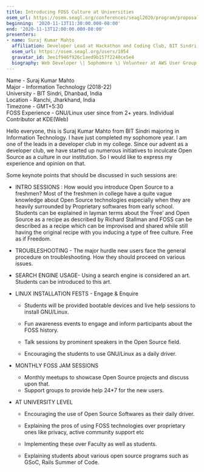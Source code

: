 ```yaml
---
title: Introducing FOSS Culture at Universities
osem_url: https://osem.seagl.org/conferences/seagl2020/program/proposals/756
beginning: '2020-11-13T11:30:00.000-08:00'
end: '2020-11-13T12:00:00.000-08:00'
presenters:
- name: Suraj Kumar Mahto
  affiliation: Developer Lead at Hackathon and Coding Club, BIT Sindri (hnccbits.com)
  osem_url: https://osem.seagl.org/users/1054
  gravatar_id: 3ee1f946f926c1aed9b157f2240ce5e4
  biography: Web Developer \| Sophomore \| Volunteer at AWS User Group, Ranchi
---
```


Name - Suraj Kumar Mahto  
Major - Information Technology (2018-22)  
University - BIT Sindri, Dhanbad, India  
Location - Ranchi, Jharkhand, India  
Timezone - GMT+5:30  
FOSS Experience - GNU/Linux user since from 2+ years. Individual Contributor at KDE(Web)

Hello everyone, this is Suraj Kumar Mahto from BIT Sindri majoring in Information Technology. I have just completed my sophomore year. I am one of the leads in a developer club in my college. Since our advent as a developer club, we have started up numerous initiatives to inculcate Open Source as a culture in our institution. So I would like to express my experience and opinion on that.

Some keynote points that should be discussed in such sessions are:

- INTRO SESSIONS : How would you introduce Open Source to a freshmen?
Most of the freshmen in college have a quite vague knowledge about Open Source technologies especially when they are heavily surrounded by Proprietary softwares from early school. Students can be explained in layman terms about the ‘Free’ and Open Source as a recipe as described by Richard Stallman and FOSS can be described as a recipe which can be improvised and shared while still having the original recipe with you inducing a type of free culture. Free as if Freedom.

- TROUBLESHOOTING - The major hurdle new users face the general procedure on troubleshooting. How they should proceed on various issues.

- SEARCH ENGINE USAGE- Using a search engine is considered an art. Students can be introduced to this art.

- LINUX INSTALLATION FESTS - Engage & Enquire

    - Students will be provided bootable devices and live help sessions to install GNU/Linux.

    - Fun awareness events to engage and inform participants about the FOSS history.

    - Talk sessions by prominent speakers in the Open Source field.

    - Encouraging the students to use GNU/Linux as a daily driver.

- MONTHLY FOSS JAM SESSIONS

    - Monthly meetups to showcase Open Source projects and discuss upon that.
    - Support groups to provide help 24\*7 for the new users.

- AT UNIVERSITY LEVEL

    - Encouraging the use of Open Source Softwares as their daily driver.

    - Explaining the pros of using FOSS technologies over proprietary ones like privacy, active community support etc

    - Implementing these over Faculty as well as students.

    - Explaining students about various open source programs such as GSoC, Rails Summer of Code.
